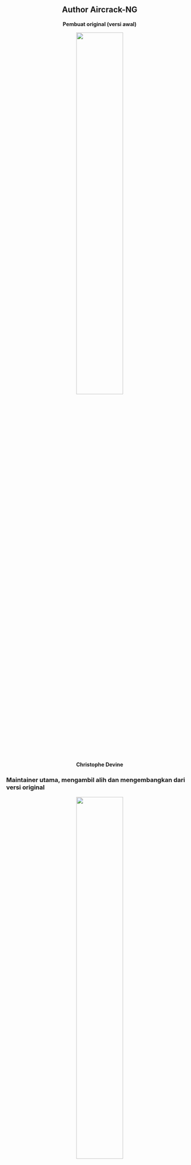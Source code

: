 <div align="center">
    <h2>Author Aircrack-NG</h2>
    <p><b>Pembuat original (versi awal)</b></p>
    <img src="https://github.com/fixploit03/Pentest-WiFi/blob/main/tools/aircrack-ng/img/Christophe%20Devine.jpg" width="50%"/>
    <p><b>Christophe Devine</b></p>
</div>
    
### Maintainer utama, mengambil alih dan mengembangkan dari versi original

<div align="center">
    <img src="https://github.com/fixploit03/Pentest-WiFi/blob/main/tools/aircrack-ng/img/Thomas%20d'Otreppe%20de%20Bouvette.jpeg" width="50%"/>
    <p><b>Thomas d'Otreppe de Bouvette (muts)</b></p>
</div>

[Dan kontributor open source lainnya](https://github.com/aircrack-ng/aircrack-ng/graphs/contributors)

